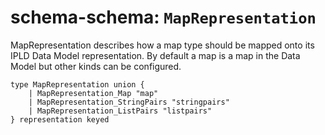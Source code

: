 # schema-schema: `MapRepresentation`

MapRepresentation describes how a map type should be mapped onto
its IPLD Data Model representation.  By default a map is a map in the
Data Model but other kinds can be configured.


```ipldsch
type MapRepresentation union {
	| MapRepresentation_Map "map"
	| MapRepresentation_StringPairs "stringpairs"
	| MapRepresentation_ListPairs "listpairs"
} representation keyed
```
